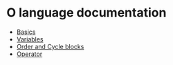 # O language documentation

+ [Basics](BASICS.md)
+ [Variables](VARIABLES.md)
+ [Order and Cycle blocks](ORDER_AND_CYCLES.md)
+ [Operator](OPERATORS.md)
